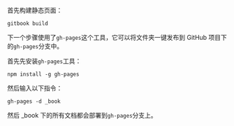 首先构建静态页面：

`gitbook build`



下一个步骤使用了`gh-pages`这个工具，它可以将文件夹一键发布到 GitHub 项目下的`gh-pages`分支中。

首先先安装`gh-pages`工具：

```
npm install -g gh-pages

```

然后输入以下指令：

```
gh-pages -d _book
```

然后 \_book 下的所有文档都会部署到`gh-pages`分支上。

